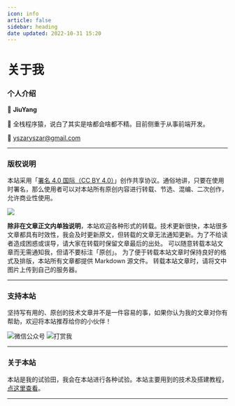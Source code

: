 ```yaml
---
icon: info
article: false
sidebar: heading
date updated: 2022-10-31 15:20
---
```


# 关于我

### 个人介绍

👴 **JiuYang**

📜 全栈程序猿，说白了其实是啥都会啥都不精。目前侧重于从事前端开发。

📧  <yszaryszar@gmail.com>

---

### 版权说明

本站采用「[署名 4.0 国际（CC BY 4.0）](http://creativecommons.org/licenses/by/4.0/deed.zh)」创作共享协议。通俗地讲，只要在使用时署名，那么使用者可以对本站所有原创内容进行转载、节选、混编、二次创作，允许商业性使用。

![](https://cloudbase-baas-1g2qg82f5ef557f8-1258306312.tcloudbaseapp.com/cc-by.png.webp?imageMogr2/thumbnail/!30p)

**除非在文章正文内单独说明**，本站欢迎各种形式的转载。技术更新很快，本站很多文章都具有时效性，我会及时更新原文，但转载的文章无法通知更新。为了不给读者造成困惑或误导，请大家在转载时保留文章最后的出处。
可以随意转载本站文章而无需通知我，但请不要标注「原创」。
为了便于转载本站文章时保持良好的格式及排版，本站所有文章都提供 Markdown 源文件。
转载本站文章时，请将文中图片上传到自己的服务器。

---

### 支持本站

坚持写有用的、原创的技术文章并不是一件容易的事，如果你认为我的文章对你有帮助，欢迎将本站推荐给你的小伙伴！

![微信公众号](https://static.iamjy.com/gzh-qr.png-webp?imageMogr2/thumbnail/x366)  ![打赏我](https://cloudbase-baas-1g2qg82f5ef557f8-1258306312.tcloudbaseapp.com/qr.png?imageMogr2/thumbnail/!30p)

---

### 关于本站

本站是我的试验田，我会在本站进行各种试验。本站主要用到的技术及搭建教程，[点这里查看](https://biancheng.pro/this-website/)。

---
